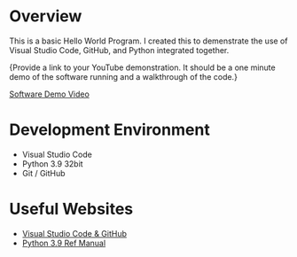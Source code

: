 # Overview

This is a basic Hello World Program. I created this to demenstrate the use of Visual Studio Code, GitHub, and Python integrated together.

{Provide a link to your YouTube demonstration.  It should be a one minute demo of the software running and a walkthrough of the code.}

[Software Demo Video](http://youtube.link.goes.here)

# Development Environment

* Visual Studio Code
* Python 3.9 32bit
* Git / GitHub

# Useful Websites

* [Visual Studio Code & GitHub](https://code.visualstudio.com/docs/editor/versioncontrol)
* [Python 3.9 Ref Manual](https://docs.python.org/3.9/library/index.html)